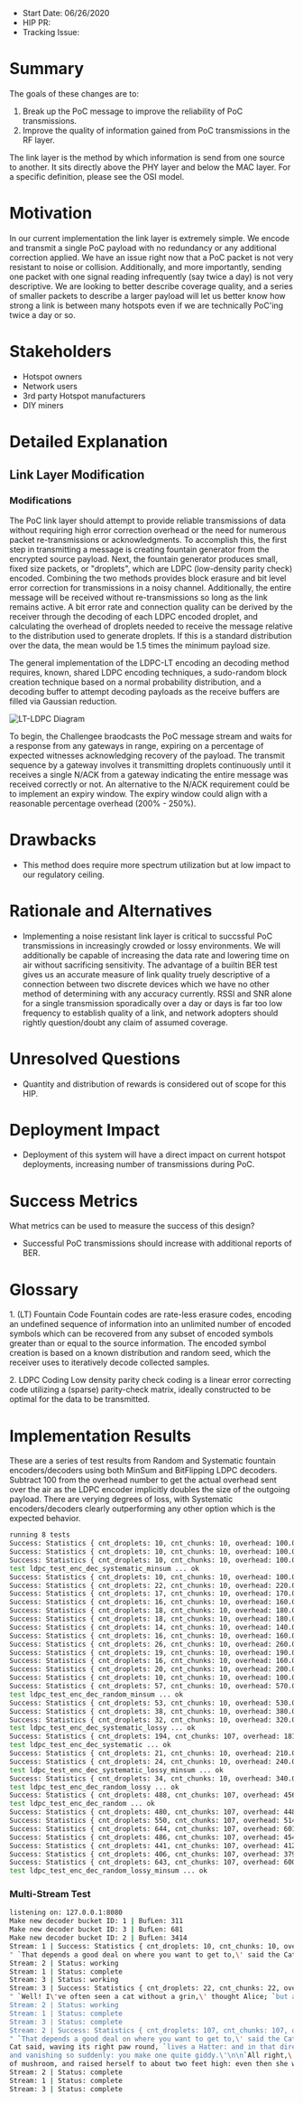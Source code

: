 - Start Date: 06/26/2020
- HIP PR: <!-- leave this empty -->
- Tracking Issue: <!-- leave this empty -->

# Summary
[summary]: #summary
The goals of these changes are to:

1. Break up the PoC message to improve the reliability of PoC transmissions.
2. Improve the quality of information gained from PoC transmissions in the RF layer.

The link layer is the method by which information is send from one source to another. It sits directly above the PHY layer and below the MAC layer. For a
specific definition, please see the OSI model.

# Motivation
[motivation]: #motivation
In our current implementation the link layer is extremely simple. We encode and transmit a single PoC payload with no redundancy or any additional 
correction applied. We have an issue right now that a PoC packet is not very resistant to noise or collision. Additionally, and more importantly, 
sending one packet with one signal reading infrequently (say twice a day) is not very descriptive. We are looking to better describe coverage quality,
and a series of smaller packets to describe a larger payload will let us better know how strong a link is between many hotspots even if we are 
technically PoC'ing twice a day or so.

# Stakeholders
[stakeholders]: #stakeholders

* Hotspot owners
* Network users
* 3rd party Hotspot manufacturers
* DIY miners

# Detailed Explanation
[detailed-explanation]: #detailed-explanation

## Link Layer Modification
[link-layer-modification]: #link-layer-modification

### Modifications

The PoC link layer should attempt to provide reliable transmissions of
data without requiring high error correction overhead or the need for
numerous packet re-transmissions or acknowledgments. To accomplish this,
the first step in transmitting a message is creating fountain generator
from the encrypted source payload. Next, the fountain generator produces
small, fixed size packets, or "droplets", which are LDPC (low-density
parity check) encoded. Combining the two methods provides block erasure
and bit level error correction for transmissions in a noisy channel.
Additionally, the entire message will be received without
re-transmissions so long as the link remains active. A bit error rate
and connection quality can be derived by the receiver through the
decoding of each LDPC encoded droplet, and calculating the overhead of
droplets needed to receive the message relative to the distribution used
to generate droplets. If this is a standard distribution over the data,
the mean would be 1.5 times the minimum payload size.

The general implementation of the LDPC-LT encoding an decoding method
requires, known, shared LDPC encoding techniques, a sudo-random block
creation technique based on a normal probability distribution, and a
decoding buffer to attempt decoding payloads as the receive buffers are
filled via Gaussian reduction.

![LT-LDPC Diagram](ltldpc-diag.png)

To begin, the Challengee braodcasts the PoC message stream and waits for
a response from any gateways in range, expiring on a percentage of
expected witnesses acknowledging recovery of the payload. The transmit
sequence by a gateway involves it transmitting droplets continuously
until it receives a single N/ACK from a gateway indicating the entire
message was received correctly or not. An alternative to the N/ACK
requirement could be to implement an expiry window. The expiry window
could align with a reasonable percentage overhead (200% - 250%). 

# Drawbacks
[drawbacks]: #drawbacks

- This method does require more spectrum utilization but at low impact to our regulatory ceiling.

# Rationale and Alternatives
[alternatives]: #rationale-and-alternatives

- Implementing a noise resistant link layer is critical to succssful PoC transmissions in increasingly crowded or 
  lossy environments. We will additionally be capable of increasing the data rate and lowering time on air without 
  sacrificing sensitivity. The advantage of a builtin BER test gives us an accurate measure of link quality truely 
  descriptive of a connection between two discrete devices which we have no other method of determining with any
  accuracy currently. RSSI and SNR alone for a single transmission sporadically over a day or days is far too low
  frequency to establish quality of a link, and network adopters should rightly question/doubt any claim of assumed coverage.

# Unresolved Questions
[unresolved]: #unresolved-questions

- Quantity and distribution of rewards is considered out of scope for this HIP.

# Deployment Impact
[deployment-impact]: #deployment-impact

- Deployment of this system will have a direct impact on current hotspot deployments, increasing number of transmissions during PoC.

# Success Metrics
[success-metrics]: #success-metrics

What metrics can be used to measure the success of this design?

- Successful PoC transmissions should increase with additional reports of BER.

# Glossary
[glossary]: #glossary

1\. (LT) Fountain Code Fountain codes are rate-less erasure codes,
encoding an undefined sequence of information into an unlimited number
of encoded symbols which can be recovered from any subset of encoded
symbols greater than or equal to the source information. The encoded
symbol creation is based on a known distribution and random seed, which
the receiver uses to iteratively decode collected samples.

2\. LDPC Coding Low density parity check coding is a linear error
correcting code utilizing a (sparse) parity-check matrix, ideally
constructed to be optimal for the data to be transmitted.

# Implementation Results
[implementation-results]: #implementation-results

These are a series of test results from Random and Systematic fountain encoders/decoders using both MinSum and BitFlipping LDPC decoders. Subtract 100 from the overhead number to get the actual overhead
sent over the air as the LDPC encoder implicitly doubles the size of the outgoing payload. There are verying degrees of loss, with Systematic encoders/decoders clearly outperforming any other option which
is the expected behavior.

```bash
running 8 tests
Success: Statistics { cnt_droplets: 10, cnt_chunks: 10, overhead: 100.0, unknown_chunks: 0  } | Loss: 0.05 | EncodeType: SysLdpc(TC512, 0) | Decoder Type: Bf | Lost: 0 | Total: 10 | Percentage: 0.0
Success: Statistics { cnt_droplets: 10, cnt_chunks: 10, overhead: 100.0, unknown_chunks: 0  } | Loss: 0.1 | EncodeType: SysLdpc(TC512, 0) | Decoder Type: Bf | Lost: 0 | Total: 10 | Percentage: 0.0
Success: Statistics { cnt_droplets: 10, cnt_chunks: 10, overhead: 100.0, unknown_chunks: 0  } | Loss: 0.0 | EncodeType: SysLdpc(TC512, 0) | Decoder Type: Ms | Lost: 0 | Total: 10 | Percentage: 0.0
test ldpc_test_enc_dec_systematic_minsum ... ok
Success: Statistics { cnt_droplets: 10, cnt_chunks: 10, overhead: 100.0, unknown_chunks: 0  } | Loss: 0.05 | EncodeType: SysLdpc(TC512, 0) | Decoder Type: Ms | Lost: 1 | Total: 11 | Percentage: 0.09090909
Success: Statistics { cnt_droplets: 22, cnt_chunks: 10, overhead: 220.0, unknown_chunks: 0  } | Loss: 0.05 | EncodeType: RandLdpc(TC512, 0) | Decoder Type: Bf | Lost: 1 | Total: 23 | Percentage: 0.04347826
Success: Statistics { cnt_droplets: 17, cnt_chunks: 10, overhead: 170.0, unknown_chunks: 0  } | Loss: 0.2 | EncodeType: SysLdpc(TC512, 0) | Decoder Type: Bf | Lost: 2 | Total: 19 | Percentage: 0.10526316
Success: Statistics { cnt_droplets: 16, cnt_chunks: 10, overhead: 160.0, unknown_chunks: 0  } | Loss: 0.1 | EncodeType: SysLdpc(TC512, 0) | Decoder Type: Ms | Lost: 1 | Total: 17 | Percentage: 0.05882353
Success: Statistics { cnt_droplets: 18, cnt_chunks: 10, overhead: 180.0, unknown_chunks: 0  } | Loss: 0.1 | EncodeType: RandLdpc(TC512, 0) | Decoder Type: Bf | Lost: 5 | Total: 23 | Percentage: 0.2173913
Success: Statistics { cnt_droplets: 18, cnt_chunks: 10, overhead: 180.0, unknown_chunks: 0  } | Loss: 0.25 | EncodeType: SysLdpc(TC512, 0) | Decoder Type: Bf | Lost: 5 | Total: 23 | Percentage: 0.2173913
Success: Statistics { cnt_droplets: 14, cnt_chunks: 10, overhead: 140.0, unknown_chunks: 0  } | Loss: 0.3 | EncodeType: SysLdpc(TC512, 0) | Decoder Type: Bf | Lost: 2 | Total: 16 | Percentage: 0.125
Success: Statistics { cnt_droplets: 16, cnt_chunks: 10, overhead: 160.0, unknown_chunks: 0  } | Loss: 0.2 | EncodeType: SysLdpc(TC512, 0) | Decoder Type: Ms | Lost: 2 | Total: 18 | Percentage: 0.11111111
Success: Statistics { cnt_droplets: 26, cnt_chunks: 10, overhead: 260.0, unknown_chunks: 0  } | Loss: 0.2 | EncodeType: RandLdpc(TC512, 0) | Decoder Type: Bf | Lost: 5 | Total: 31 | Percentage: 0.16129032
Success: Statistics { cnt_droplets: 19, cnt_chunks: 10, overhead: 190.0, unknown_chunks: 0  } | Loss: 0.5 | EncodeType: SysLdpc(TC512, 0) | Decoder Type: Bf | Lost: 18 | Total: 37 | Percentage: 0.4864865
Success: Statistics { cnt_droplets: 16, cnt_chunks: 10, overhead: 160.0, unknown_chunks: 0  } | Loss: 0.25 | EncodeType: RandLdpc(TC512, 0) | Decoder Type: Bf | Lost: 4 | Total: 20 | Percentage: 0.2
Success: Statistics { cnt_droplets: 20, cnt_chunks: 10, overhead: 200.0, unknown_chunks: 0  } | Loss: 0.25 | EncodeType: SysLdpc(TC512, 0) | Decoder Type: Ms | Lost: 9 | Total: 29 | Percentage: 0.31034482
Success: Statistics { cnt_droplets: 10, cnt_chunks: 10, overhead: 100.0, unknown_chunks: 0  } | Loss: 0.3 | EncodeType: SysLdpc(TC512, 0) | Decoder Type: Ms | Lost: 7 | Total: 17 | Percentage: 0.4117647
Success: Statistics { cnt_droplets: 57, cnt_chunks: 10, overhead: 570.0, unknown_chunks: 0  } | Loss: 0.0 | EncodeType: RandLdpc(TC512, 0) | Decoder Type: Ms | Lost: 0 | Total: 57 | Percentage: 0.0
test ldpc_test_enc_dec_random_minsum ... ok
Success: Statistics { cnt_droplets: 53, cnt_chunks: 10, overhead: 530.0, unknown_chunks: 0  } | Loss: 0.3 | EncodeType: RandLdpc(TC512, 0) | Decoder Type: Bf | Lost: 24 | Total: 77 | Percentage: 0.3116883
Success: Statistics { cnt_droplets: 38, cnt_chunks: 10, overhead: 380.0, unknown_chunks: 0  } | Loss: 0.5 | EncodeType: SysLdpc(TC512, 0) | Decoder Type: Ms | Lost: 50 | Total: 88 | Percentage: 0.5681818
Success: Statistics { cnt_droplets: 32, cnt_chunks: 10, overhead: 320.0, unknown_chunks: 0  } | Loss: 0.9 | EncodeType: SysLdpc(TC512, 0) | Decoder Type: Bf | Lost: 273 | Total: 305 | Percentage: 0.895082
test ldpc_test_enc_dec_systematic_lossy ... ok
Success: Statistics { cnt_droplets: 194, cnt_chunks: 107, overhead: 181.30841, unknown_chunks: 0  } | Loss: 0.1 | EncodeType: SysLdpc(TC512, 0) | Decoder Type: Bf | Lost: 17 | Total: 211 | Percentage: 0.08056872
test ldpc_test_enc_dec_systematic ... ok
Success: Statistics { cnt_droplets: 21, cnt_chunks: 10, overhead: 210.0, unknown_chunks: 0  } | Loss: 0.5 | EncodeType: RandLdpc(TC512, 0) | Decoder Type: Bf | Lost: 22 | Total: 43 | Percentage: 0.5116279
Success: Statistics { cnt_droplets: 24, cnt_chunks: 10, overhead: 240.0, unknown_chunks: 0  } | Loss: 0.9 | EncodeType: SysLdpc(TC512, 0) | Decoder Type: Ms | Lost: 162 | Total: 186 | Percentage: 0.87096775
test ldpc_test_enc_dec_systematic_lossy_minsum ... ok
Success: Statistics { cnt_droplets: 34, cnt_chunks: 10, overhead: 340.0, unknown_chunks: 0  } | Loss: 0.9 | EncodeType: RandLdpc(TC512, 0) | Decoder Type: Bf | Lost: 236 | Total: 270 | Percentage: 0.8740741
test ldpc_test_enc_dec_random_lossy ... ok
Success: Statistics { cnt_droplets: 488, cnt_chunks: 107, overhead: 456.07477, unknown_chunks: 0  } | Loss: 0.0 | EncodeType: RandLdpc(TC512, 0) | Decoder Type: Bf | Lost: 0 | Total: 488 | Percentage: 0.0
test ldpc_test_enc_dec_random ... ok
Success: Statistics { cnt_droplets: 480, cnt_chunks: 107, overhead: 448.59814, unknown_chunks: 0  } | Loss: 0.05 | EncodeType: RandLdpc(TC512, 0) | Decoder Type: Ms | Lost: 15 | Total: 495 | Percentage: 0.030303031
Success: Statistics { cnt_droplets: 550, cnt_chunks: 107, overhead: 514.0187, unknown_chunks: 0  } | Loss: 0.1 | EncodeType: RandLdpc(TC512, 0) | Decoder Type: Ms | Lost: 68 | Total: 618 | Percentage: 0.110032365
Success: Statistics { cnt_droplets: 644, cnt_chunks: 107, overhead: 601.86914, unknown_chunks: 0  } | Loss: 0.2 | EncodeType: RandLdpc(TC512, 0) | Decoder Type: Ms | Lost: 169 | Total: 813 | Percentage: 0.20787208
Success: Statistics { cnt_droplets: 486, cnt_chunks: 107, overhead: 454.2056, unknown_chunks: 0  } | Loss: 0.25 | EncodeType: RandLdpc(TC512, 0) | Decoder Type: Ms | Lost: 191 | Total: 677 | Percentage: 0.28212702
Success: Statistics { cnt_droplets: 441, cnt_chunks: 107, overhead: 412.14954, unknown_chunks: 0  } | Loss: 0.3 | EncodeType: RandLdpc(TC512, 0) | Decoder Type: Ms | Lost: 198 | Total: 639 | Percentage: 0.30985916
Success: Statistics { cnt_droplets: 406, cnt_chunks: 107, overhead: 379.43924, unknown_chunks: 0  } | Loss: 0.5 | EncodeType: RandLdpc(TC512, 0) | Decoder Type: Ms | Lost: 370 | Total: 776 | Percentage: 0.47680414
Success: Statistics { cnt_droplets: 643, cnt_chunks: 107, overhead: 600.9346, unknown_chunks: 0  } | Loss: 0.9 | EncodeType: RandLdpc(TC512, 0) | Decoder Type: Ms | Lost: 5624 | Total: 6267 | Percentage: 0.89739907
test ldpc_test_enc_dec_random_lossy_minsum ... ok
```

### Multi-Stream Test

```bash
listening on: 127.0.0.1:8080
Make new decoder bucket ID: 1 | BufLen: 311
Make new decoder bucket ID: 3 | BufLen: 681
Make new decoder bucket ID: 2 | BufLen: 3414
Stream: 1 | Success: Statistics { cnt_droplets: 10, cnt_chunks: 10, overhead: 100.0, unknown_chunks: 0 }
" `That depends a good deal on where you want to get to,\' said the Cat.\n\n`I don\'t much care where--\' said Alice.\n\n`Then it doesn\'t matter which way you go,\' said the Cat.\n\n`--so long as I get somewhere,\' Alice added as an explanation.\n\n`Oh, you\'re sure to do that,\' said the Cat, `if you only walk long enough.\'\n"
Stream: 2 | Status: working
Stream: 1 | Status: complete
Stream: 3 | Status: working
Stream: 3 | Success: Statistics { cnt_droplets: 22, cnt_chunks: 22, overhead: 100.0, unknown_chunks: 0 }
" `Well! I\'ve often seen a cat without a grin,\' thought Alice; `but a grin without a cat! It\'s the most curious thing I ever saw in my life!\'\n\nShe had not gone much farther before she came in sight of the house of the March Hare: she thought it must be the right house, because the chimneys were shaped like ears and the roof was thatched with fur. It was so large a house, that she did not like to go nearer till she had nibbled some more of the lefthand bit of mushroom, and raised herself to about two feet high: even then she walked up towards it rather timidly, saying to herself `Suppose it should be raving mad after all! I almost wish I\'d gone to see the Hatter instead!\'  \n"
Stream: 2 | Status: working
Stream: 1 | Status: complete
Stream: 3 | Status: complete
Stream: 2 | Success: Statistics { cnt_droplets: 107, cnt_chunks: 107, overhead: 100.0, unknown_chunks: 0 }
" `That depends a good deal on where you want to get to,\' said the Cat.\n\n`I don\'t much care where--\' said Alice.\n\n`Then it doesn\'t matter which way you go,\' said the Cat.\n\n`--so long as I get somewhere,\' Alice added as an explanation.\n\n`Oh, you\'re sure to do that,\' said the Cat, `if you only walk long enough.\'\n\nAlice felt that this could not be denied, so she tried another question. `What sort of people live about here?\'\n\n`In that direction,\' the
Cat said, waving its right paw round, `lives a Hatter: and in that direction,\' waving the other paw, `lives a March Hare. Visit either you like: they\'re both mad.\'\n\n`But I don\'t want to go among mad people,\' Alice remarked.\n\n`Oh, you can\'t help that,\' said the Cat: `we\'re all mad here. I\'m mad. You\'re mad.\'\n\n`How do you know I\'m mad?\' said Alice.\n\n`You must be,\' said the Cat, `or you wouldn\'t have come here.\'\n\nAlice didn\'t think that proved it at all; however, she went on `And how do you know that you\'re mad?\'\n\n`To begin with,\' said the Cat, `a dog\'s not mad. You grant that?\'\n\n`I suppose so,\' said Alice.\n\n`Well, then,\' the Cat went on, `you see, a dog growls when it\'s angry, and wags its tail when it\'s pleased. Now I growl when I\'m pleased, and wag my tail when I\'m angry. Therefore I\'m mad.\'\n\n`I call it purring, not growling,\' said Alice.\n\n`Call it what you like,\' said the Cat. `Do you play croquet with the Queen to-day?\'\n\n`I should like it very much,\' said Alice, `but I haven\'t been invited yet.\'\n\n`You\'ll see me there,\' said the Cat, and vanished.\n\nAlice was not much surprised at this, she was getting so used to queer things happening. While she was looking at the place where it had been, it suddenly appeared again.\n\n`By-the-bye, what became of the baby?\' said the Cat. `I\'d nearly forgotten to ask.\'\n\n`It turned into a pig,\' Alice quietly said, just as if it had come back in a natural way.\n\n`I thought it would,\' said the Cat, and vanished again.\n\nAlice waited a little, half expecting to see it again, but it did not appear, and after a minute or two she walked on in the direction in which the March Hare was said to live. `I\'ve seen hatters before,\' she said to herself; `the March Hare will be much the most interesting, and perhaps as this is May it won\'t be raving mad--at least not so mad as it was in March.\' As she said this, she looked up, and there was the Cat again, sitting on a branch of a tree.\n\n`Did you say pig, or fig?\' said the Cat.\n\n`I said pig,\' replied Alice; `and I wish you wouldn\'t keep appearing
and vanishing so suddenly: you make one quite giddy.\'\n\n`All right,\' said the Cat; and this time it vanished quite slowly, beginning with the end of the tail, and ending with the grin, which remained some time after the rest of it had gone.\n\n`Well! I\'ve often seen a cat without a grin,\' thought Alice; `but a grin without a cat! It\'s the most curious thing I ever saw in my life!\'\n\nShe had not gone much farther before she came in sight of the house of the March Hare: she thought it must be the right house, because the chimneys were shaped like ears and the roof was thatched with fur. It was so large a house, that she did not like to go nearer till she had nibbled some more of the lefthand bit
of mushroom, and raised herself to about two feet high: even then she walked up towards it rather timidly, saying to herself `Suppose it should be raving mad after all! I almost wish I\'d gone to see the Hatter instead!\'\n"
Stream: 2 | Status: complete
Stream: 1 | Status: complete
Stream: 3 | Status: complete
```
